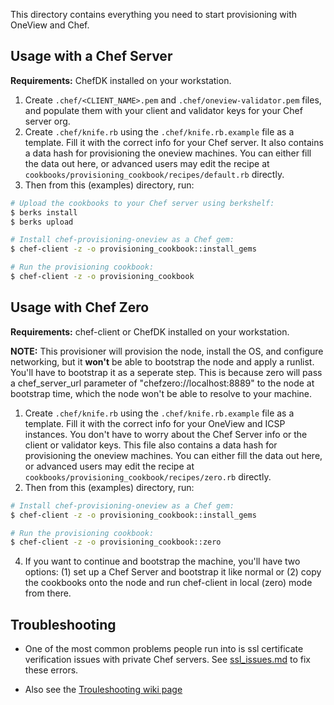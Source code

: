 This directory contains everything you need to start provisioning with OneView and Chef.

## Usage with a Chef Server
 **Requirements:** ChefDK installed on your workstation.
 
 1. Create `.chef/<CLIENT_NAME>.pem` and `.chef/oneview-validator.pem` files, and populate them with your client and validator keys for your Chef server org.
 2. Create `.chef/knife.rb` using the `.chef/knife.rb.example` file as a template. Fill it with the correct info for your Chef server. It also contains a data hash for provisioning the oneview machines. You can either fill the data out here, or advanced users may edit the recipe at `cookbooks/provisioning_cookbook/recipes/default.rb` directly.
 3. Then from this (examples) directory, run: 
  
  ```bash
  # Upload the cookbooks to your Chef server using berkshelf:
  $ berks install
  $ berks upload
  
  # Install chef-provisioning-oneview as a Chef gem:
  $ chef-client -z -o provisioning_cookbook::install_gems
  
  # Run the provisioning cookbook:
  $ chef-client -z -o provisioning_cookbook
  ```

## Usage with Chef Zero
**Requirements:** chef-client or ChefDK installed on your workstation.

**NOTE:** This provisioner will provision the node, install the OS, and configure networking, but it **won't** be able to bootstrap the node and apply a runlist. You'll have to bootstrap it as a seperate step. This is because zero will pass a chef_server_url parameter of "chefzero://localhost:8889" to the node at bootstrap time, which the node won't be able to resolve to your machine.
 1. Create `.chef/knife.rb` using the `.chef/knife.rb.example` file as a template. Fill it with the correct info for your OneView and ICSP instances. You don't have to worry about the Chef Server info or the client or validator keys.  This file also contains a data hash for provisioning the oneview machines. You can either fill the data out here, or advanced users may edit the recipe at `cookbooks/provisioning_cookbook/recipes/zero.rb` directly.
 2. Then from this (examples) directory, run: 
  
  ```bash
  # Install chef-provisioning-oneview as a Chef gem:
  $ chef-client -z -o provisioning_cookbook::install_gems
  
  # Run the provisioning cookbook:
  $ chef-client -z -o provisioning_cookbook::zero
  ```
 
 4. If you want to continue and bootstrap the machine, you'll have two options: (1) set up a Chef Server and bootstrap it like normal or (2) copy the cookbooks onto the node and run chef-client in local (zero) mode from there.

## Troubleshooting

- One of the most common problems people run into is ssl certificate verification issues with private Chef servers. See [ssl_issues.md](ssl_issues.md) to fix these errors.

- Also see the [Trouleshooting wiki page](https://github.com/HewlettPackard/chef-provisioning-oneview/wiki/Troubleshooting)
